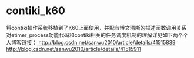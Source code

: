 contiki_k60
===========

将contiki操作系统移植到了K60上面使用，并配有博文清晰的描述函数调用关系
对etimer_process功能代码和contiki相关的任务调度机制的理解详见如下两个个人博客链接：
http://blog.csdn.net/sanwu2010/article/details/41515839
http://blog.csdn.net/sanwu2010/article/details/41515911
